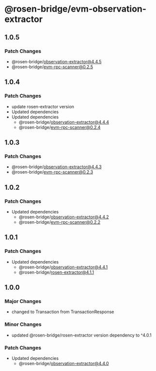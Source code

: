 # @rosen-bridge/evm-observation-extractor

## 1.0.5

### Patch Changes

- @rosen-bridge/observation-extractor@4.4.5
- @rosen-bridge/evm-rpc-scanner@0.2.5

## 1.0.4

### Patch Changes

- update rosen-extractor version
- Updated dependencies
- Updated dependencies
  - @rosen-bridge/observation-extractor@4.4.4
  - @rosen-bridge/evm-rpc-scanner@0.2.4

## 1.0.3

### Patch Changes

- @rosen-bridge/observation-extractor@4.4.3
- @rosen-bridge/evm-rpc-scanner@0.2.3

## 1.0.2

### Patch Changes

- Updated dependencies
  - @rosen-bridge/observation-extractor@4.4.2
  - @rosen-bridge/evm-rpc-scanner@0.2.2

## 1.0.1

### Patch Changes

- Updated dependencies
  - @rosen-bridge/observation-extractor@4.4.1
  - @rosen-bridge/rosen-extractor@4.1.1

## 1.0.0

### Major Changes

- changed to Transaction from TransactionResponse

### Minor Changes

- updated @rosen-bridge/rosen-extractor version dependency to ^4.0.1

### Patch Changes

- Updated dependencies
  - @rosen-bridge/observation-extractor@4.4.0
